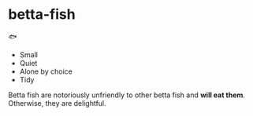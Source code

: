 # betta-fish
:fish:
* Small
* Quiet
* Alone by choice
* Tidy

Betta fish are notoriously unfriendly to other betta fish and **will eat them**.
Otherwise, they are delightful.
